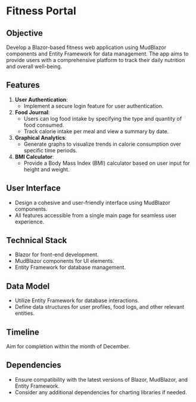 # Fitness Portal

## Objective
Develop a Blazor-based fitness web application using MudBlazor components and Entity Framework for data management. The app aims to provide users with a comprehensive platform to track their daily nutrition and overall well-being.

## Features
1. **User Authentication**:
   - Implement a secure login feature for user authentication.
2. **Food Journal**:
   - Users can log food intake by specifying the type and quantity of food consumed.
   - Track calorie intake per meal and view a summary by date.
3. **Graphical Analytics**:
   - Generate graphs to visualize trends in calorie consumption over specific time periods.
4. **BMI Calculator**:
   - Provide a Body Mass Index (BMI) calculator based on user input for height and weight.

## User Interface
- Design a cohesive and user-friendly interface using MudBlazor components.
- All features accessible from a single main page for seamless user experience.

## Technical Stack
- Blazor for front-end development.
- MudBlazor components for UI elements.
- Entity Framework for database management.

## Data Model
- Utilize Entity Framework for database interactions.
- Define data structures for user profiles, food logs, and other relevant entities.

## Timeline
Aim for completion within the month of December.

## Dependencies
- Ensure compatibility with the latest versions of Blazor, MudBlazor, and Entity Framework.
- Consider any additional dependencies for charting libraries if needed.


